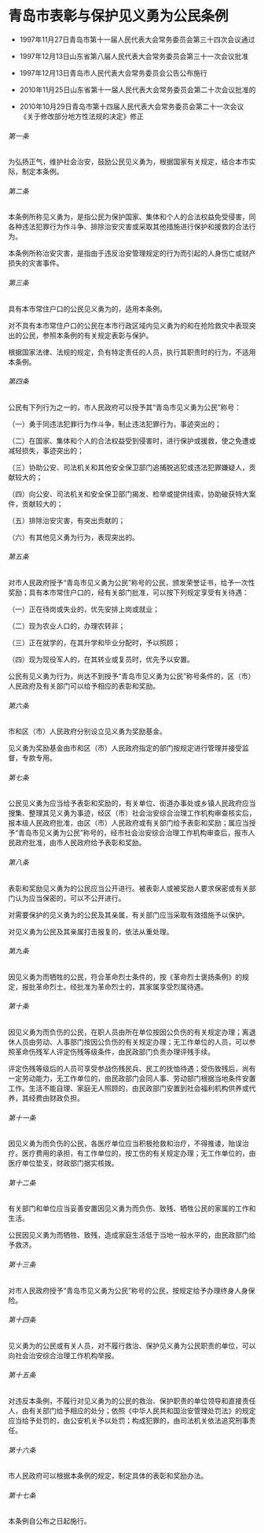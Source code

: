 # 青岛市表彰与保护见义勇为公民条例

- 1997年11月27日青岛市第十一届人民代表大会常务委员会第三十四次会议通过

- 1997年12月13日山东省第八届人民代表大会常务委员会第三十一次会议批准

- 1997年12月13日青岛市人民代表大会常务委员会公告公布施行

- 2010年11月25日山东省第十一届人民代表大会常务委员会第二十次会议批准的

- 2010年10月29日青岛市第十四届人民代表大会常务委员会第二十一次会议《关于修改部分地方性法规的决定》修正

<!-- INFO END -->

###### 第一条

为弘扬正气，维护社会治安，鼓励公民见义勇为，根据国家有关规定，结合本市实际，制定本条例。

###### 第二条

本条例所称见义勇为，是指公民为保护国家、集体和个人的合法权益免受侵害，同各种违法犯罪行为作斗争、排除治安灾害或采取其他措施进行保护和援救的合法行为。

本条例所称治安灾害，是指由于违反治安管理规定的行为而引起的人身伤亡或财产损失的灾害事件。

###### 第三条

具有本市常住户口的公民见义勇为的，适用本条例。

对不具有本市常住户口的公民在本市行政区域内见义勇为的和在抢险救灾中表现突出的公民，参照本条例的有关规定表彰与保护。

根据国家法律、法规的规定，负有特定责任的人员，执行其职责时的行为，不适用本条例。

###### 第四条

公民有下列行为之一的，市人民政府可以授予其“青岛市见义勇为公民”称号：

（一）勇于同违法犯罪行为作斗争，制止违法犯罪行为，事迹突出的；

（二）在国家、集体和个人的合法权益受到侵害时，进行保护或援救，使之免遭或减轻损失，事迹突出的；

（三）协助公安、司法机关和其他安全保卫部门追捕脱逃犯或违法犯罪嫌疑人，贡献较大的；

（四）向公安、司法机关和安全保卫部门揭发、检举或提供线索，协助破获特大案件，贡献较大的；

（五）排除治安灾害，有突出贡献的；

（六）有其他见义勇为行为，表现突出的。

###### 第五条

对市人民政府授予“青岛市见义勇为公民”称号的公民，颁发荣誉证书，给予一次性奖励；具有本市常住户口的，经有关部门批准，可以按下列规定享受有关待遇：

（一）正在待岗或失业的，优先安排上岗或就业；

（二）现为农业人口的，办理农转非；

（三）正在就学的，在其升学和毕业分配时，予以照顾；

（四）现为现役军人的，在其转业或复员时，优先予以安置。

公民有见义勇为行为，尚达不到授予“青岛市见义勇为公民”称号条件的，区（市）人民政府及有关部门可以给予相应的表彰和奖励。

###### 第六条

市和区（市）人民政府分别设立见义勇为奖励基金。

见义勇为奖励基金由市和区（市）人民政府指定的部门按规定进行管理并接受监督，专款专用。

###### 第七条

公民见义勇为应当给予表彰和奖励的，有关单位、街道办事处或乡镇人民政府应当搜集、整理其见义勇为事迹，经区（市）社会治安综合治理工作机构审查核实后，报本级人民政府批准，由区（市）人民政府或有关部门给予表彰和奖励；属应当授予“青岛市见义勇为公民”称号的，经市社会治安综合治理工作机构审查后，报市人民政府批准，由市人民政府给予表彰和奖励。

###### 第八条

表彰和奖励见义勇为的公民应当公开进行。被表彰人或被奖励人要求保密或有关部门认为应当保密的，可以不公开进行。

对需要保护的见义勇为的公民及其亲属，有关部门应当采取有效措施予以保护。

对见义勇为公民及其亲属打击报复的，依法从重处理。

###### 第九条

因见义勇为而牺牲的公民，符合革命烈士条件的，按《革命烈士褒扬条例》的规定，报批革命烈士。经批准为革命烈士的，其家属享受烈属待遇。

###### 第十条

因见义勇为而负伤的公民，在职人员由所在单位按因公负伤的有关规定办理；离退休人员由劳动、人事部门按因公负伤的有关规定办理；无工作单位的人员，可以参照革命伤残军人评定伤残等级条件，由民政部门负责办理评残手续。

评定伤残等级后的人员可享受参战伤残民兵、民工的抚恤待遇；受伤致残后，尚有一定劳动能力，无工作单位的，由民政部门会同人事、劳动部门根据当地条件安置工作。生活不能自理、家庭无人照顾的，由民政部门安置到社会福利机构供养或代养，其经费由财政负担。

###### 第十一条

因见义勇为而负伤的公民，各医疗单位应当积极抢救和治疗，不得推诿，贻误治疗。医疗费用的承担，有工作单位的，按工伤的有关规定办理；无工作单位的，由医疗单位垫支，财政部门据实核拨。

###### 第十二条

有关部门和单位应当妥善安置因见义勇为而负伤、致残、牺牲公民的家属的工作和生活。

公民因见义勇为而牺牲、致残，造成家庭生活低于当地一般水平的，由民政部门给予救济。

###### 第十三条

对市人民政府授予“青岛市见义勇为公民”称号的公民，按规定给予办理终身人身保险。

###### 第十四条

见义勇为的公民或有关人员，对不履行救治、保护见义勇为公民职责的单位，可以向社会治安综合治理工作机构举报。

###### 第十五条

对违反本条例，不履行对见义勇为的公民的救治、保护职责的单位领导和直接责任人，由有关部门给予相应的处分；依照《中华人民共和国治安管理处罚法》的规定应当给予处罚的，由公安机关予以处罚；构成犯罪的，由司法机关依法追究刑事责任。

###### 第十六条

市人民政府可以根据本条例的规定，制定具体的表彰和奖励办法。

###### 第十七条

本条例自公布之日起施行。
